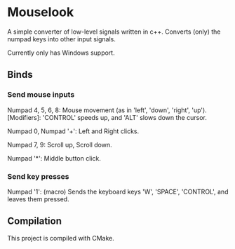 # Mouselook

A simple converter of low-level signals written in c++.
Converts (only) the numpad keys into other input signals.

Currently only has Windows support.

## Binds

### Send mouse inputs

Numpad 4, 5, 6, 8: Mouse movement (as in 'left', 'down', 'right', 'up').\
[Modifiers]: 'CONTROL' speeds up, and 'ALT' slows down the cursor.

Numpad 0, Numpad '+': Left and Right clicks.

Numpad 7, 9: Scroll up, Scroll down.

Numpad '*': Middle button click.

### Send key presses

Numpad '1': (macro) Sends the keyboard keys 'W', 'SPACE', 'CONTROL', and leaves them pressed.

## Compilation

This project is compiled with CMake.
